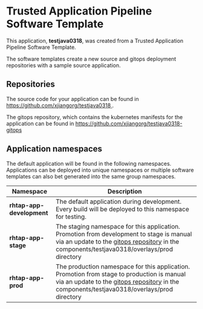 # Trusted Application Pipeline Software Template

This application, **testjava0318**, was created from a Trusted Application Pipeline Software Template.

The software templates create a new source and gitops deployment repositories with a sample source application. 

## Repositories

The source code for your application can be found in [https://github.com/xjiangorg/testjava0318 ](https://github.com/xjiangorg/testjava0318 ).
 
The gitops repository, which contains the kubernetes manifests for the application can be found in 
[https://github.com/xjiangorg/testjava0318-gitops ](https://github.com/xjiangorg/testjava0318-gitops ) 

## Application namespaces 

The default application will be found in the following namespaces. Applications can be deployed into unique namespaces or multiple software templates can also bet generated into the same group namespaces.  

|  Namespace   |  Description   |  
| -------- | -------- |   
| **rhtap-app-development** | The default application during development. Every build will be deployed to this namespace for testing. | 
| **rhtap-app-stage** | The staging namespace for this application. Promotion from development to stage is manual via an update to the [gitops repository](https://github.com/xjiangorg/testjava0318-gitops ) in the components/testjava0318/overlays/prod directory |  
| **rhtap-app-prod** | The production namespace for this application. Promotion from stage to production is manual via an update to the [gitops repository](https://github.com/xjiangorg/testjava0318-gitops ) in the components/testjava0318/overlays/prod directory | 